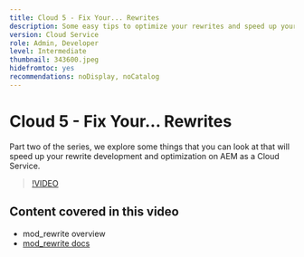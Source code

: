 ```yaml
---
title: Cloud 5 - Fix Your... Rewrites
description: Some easy tips to optimize your rewrites and speed up your site
version: Cloud Service
role: Admin, Developer
level: Intermediate
thumbnail: 343600.jpeg
hidefromtoc: yes
recommendations: noDisplay, noCatalog
---
```

# Cloud 5 - Fix Your... Rewrites

Part two of the series, we explore some things that you can look at that will speed up your rewrite development and optimization on AEM as a Cloud Service.

>[!VIDEO](https://video.tv.adobe.com/v/343600)

## Content covered in this video

+ mod_rewrite overview
+ [mod_rewrite docs](https://httpd.apache.org/docs/current/mod/mod_rewrite.html)
